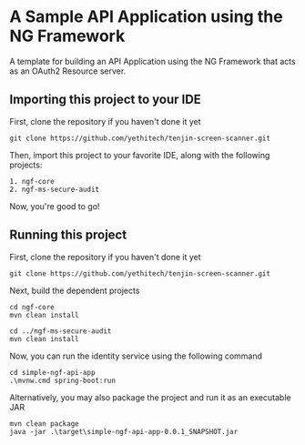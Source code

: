 # A Sample API Application using the NG Framework

A template for building an API Application using the NG Framework that acts as an OAuth2 Resource server.

## Importing this project to your IDE

First, clone the repository if you haven't done it yet

    git clone https://github.com/yethitech/tenjin-screen-scanner.git

Then, import this project to your favorite IDE, along with the following projects:

    1. ngf-core
    2. ngf-ms-secure-audit

Now, you're good to go!

## Running this project

First, clone the repository if you haven't done it yet

    git clone https://github.com/yethitech/tenjin-screen-scanner.git

Next, build the dependent projects

    cd ngf-core
    mvn clean install

    cd ../ngf-ms-secure-audit
    mvn clean install

Now, you can run the identity service using the following command

    cd simple-ngf-api-app
    .\mvnw.cmd spring-boot:run

Alternatively, you may also package the project and run it as an executable JAR

    mvn clean package
    java -jar .\target\simple-ngf-api-app-0.0.1_SNAPSHOT.jar
